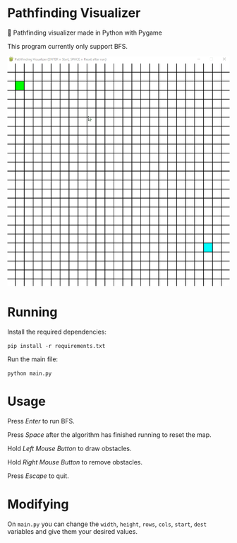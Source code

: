 # Pathfinding Visualizer
🔎 Pathfinding visualizer made in Python with Pygame

This program currently only support BFS.

![](demo.gif)

# Running
Install the required dependencies:

`pip install -r requirements.txt`

Run the main file:

`python main.py`

# Usage
Press *Enter* to run BFS.

Press *Space* after the algorithm has finished running to reset the map.

Hold *Left Mouse Button* to draw obstacles.

Hold *Right Mouse Button* to remove obstacles.

Press *Escape* to quit.

# Modifying
On `main.py` you can change the `width`, `height`, `rows`, `cols`, `start`, `dest` variables and give them your desired values.